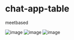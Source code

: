 # chat-app-table
meetbased

![image](https://user-images.githubusercontent.com/117738625/201085404-4a503a87-b7db-448f-81fd-d59a6aef2172.png)
![image](https://user-images.githubusercontent.com/117738625/201085996-7a32cab1-f3de-4a1a-be17-f768a0319402.png)
![image](https://user-images.githubusercontent.com/117738625/201086422-8353eae4-4888-45fe-9e64-56cb7563e1c4.png)
